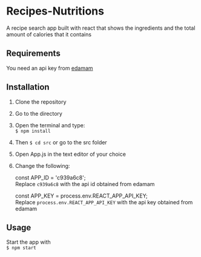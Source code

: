 # Recipes-Nutritions
A recipe search app built with react that shows the ingredients and the total amount of calories that it contains

## Requirements
You need an api key from [edamam](https://developer.edamam.com/edamam-recipe-api "edamam")

## Installation
1. Clone the repository
2. Go to the directory
3. Open the terminal and type: <br>
`
$ npm install
`
4. Then `$ cd src` or go to the src folder
5. Open App.js in the text editor of your choice
6. Change the following: <br>

    const APP_ID = 'c939a6c8'; <br>
Replace `c939a6c8` with the api id obtained from edamam

    const APP_KEY = process.env.REACT_APP_API_KEY; <br>
Replace `process.env.REACT_APP_API_KEY` with the api key obtained from edamam

## Usage
Start the app with <br>
`
$ npm start
`
